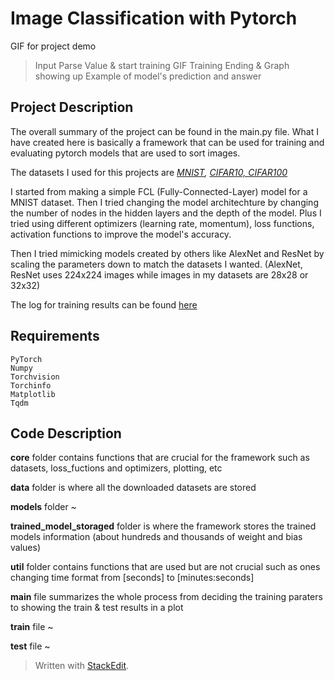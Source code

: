 # Image Classification with Pytorch

GIF for project demo
> Input Parse Value & start training GIF
> Training Ending & Graph showing up
> Example of model's prediction and answer


## Project Description
The overall summary of the project can be found in the main.py file.
What I have created here is basically a framework that can be used for training and evaluating pytorch models that are used to sort images.

The datasets I used for this projects are *[MNIST](https://yann.lecun.com/exdb/mnist/), [CIFAR10, CIFAR100](https://www.cs.toronto.edu/~kriz/cifar.html)*

I started from making a simple FCL (Fully-Connected-Layer) model for a MNIST dataset. Then I tried changing the model architechture by changing the number of nodes in the hidden layers and the depth of the model. Plus I tried using different optimizers (learning rate, momentum), loss functions, activation functions to improve the model's accuracy.

Then I tried mimicking models created by others like AlexNet and ResNet by scaling the parameters down to match the datasets I wanted. (AlexNet, ResNet uses 224x224 images while images in my datasets are 28x28 or 32x32)

The log for training results can be found [here](https://www.notion.so/Computer-Vision-with-Pytorch-2024-06-de768c6be5174752ba5c240dd3192053)


## Requirements
```
PyTorch
Numpy
Torchvision
Torchinfo
Matplotlib
Tqdm
```

## Code Description
**core**  folder contains functions that are crucial for the framework such as datasets, loss_fuctions and optimizers, plotting, etc

**data**  folder is where all the downloaded datasets are stored

**models** folder ~

**trained_model_storaged**  folder is where the framework stores the trained models information (about hundreds and thousands of weight and bias values)

**util**  folder contains functions that are used but are not crucial such as ones changing time format from [seconds] to [minutes:seconds]

**main**  file summarizes the whole process from deciding the training paraters to showing the train & test results in a plot

**train**  file ~

**test** file ~



> Written with [StackEdit](https://stackedit.io/).
